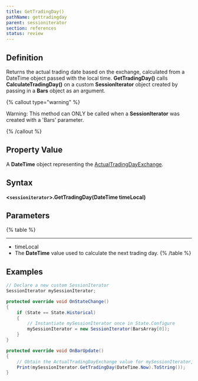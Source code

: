 ```yaml
---
title: GetTradingDay()
pathName: gettradingday
parent: sessioniterator
section: references
status: review
---
```


## Definition

Returns the actual trading date based on the exchange, calculated from a DateTime object passed with the local time. **GetTradingDay()** calls **CalculateTradingDay()** on a custom **SessionIterator** object created by passing in a **Bars** object as an argument.

{% callout type="warning" %}

Warning: This method can ONLY be called when a **SessionIterator** was created with a 'Bars' parameter.

{% /callout %}

## Property Value

A **DateTime** object representing the [ActualTradingDayExchange](actualtradingdayexchange).

## Syntax

**<`sessioniterator`>.GetTradingDay(DateTime timeLocal)**

## Parameters

{% table %}

---

* timeLocal
* The **DateTime** value used to calculate the next trading day.
{% /table %}

## Examples

```csharp
// Declare a new custom SessionIterator
SessionIterator mySessionIterator;

protected override void OnStateChange()
{
    if (State == State.Historical)
    {
        // Instantiate mySessionIterator once in State.Configure
        mySessionIterator = new SessionIterator(BarsArray[0]);
    }
}

protected override void OnBarUpdate()
{
    // Obtain the ActualTradingDayExchange value for mySessionIterator, based on today's date
    Print(mySessionIterator.GetTradingDay(DateTime.Now).ToString());
}
```
